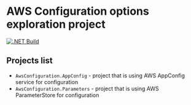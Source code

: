 # AWS Configuration options exploration project

[![.NET Build](https://github.com/mrnustik/AwsConfiguration/actions/workflows/dotnet.yml/badge.svg)](https://github.com/mrnustik/AwsConfiguration/actions/workflows/dotnet.yml)

## Projects list

- `AwsConfiguration.AppConfig` - project that is using AWS AppConfig service for configuration
- `AwsConfiguration.Parameters` - project that is using AWS ParameterStore for configuration
